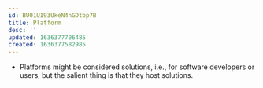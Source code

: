 ```yaml
---
id: BU01UI93UkeN4nGDtbp7B
title: Platform
desc: ''
updated: 1636377706485
created: 1636377582985
---
```


- Platforms might be considered solutions, i.e., for software developers or users, but the salient thing is that they host solutions.
